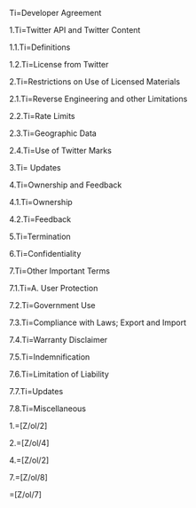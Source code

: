 Ti=Developer Agreement

1.Ti=Twitter API and Twitter Content

1.1.Ti=Definitions

1.2.Ti=License from Twitter

2.Ti=Restrictions on Use of Licensed Materials

2.1.Ti=Reverse Engineering and other Limitations

2.2.Ti=Rate Limits

2.3.Ti=Geographic Data

2.4.Ti=Use of Twitter Marks

3.Ti= Updates

4.Ti=Ownership and Feedback

4.1.Ti=Ownership

4.2.Ti=Feedback

5.Ti=Termination

6.Ti=Confidentiality

7.Ti=Other Important Terms

7.1.Ti=A. User Protection

7.2.Ti=Government Use

7.3.Ti=Compliance with Laws; Export and Import

7.4.Ti=Warranty Disclaimer

7.5.Ti=Indemnification

7.6.Ti=Limitation of Liability

7.7.Ti=Updates

7.8.Ti=Miscellaneous

1.=[Z/ol/2]

2.=[Z/ol/4]

4.=[Z/ol/2]

7.=[Z/ol/8]

=[Z/ol/7]
